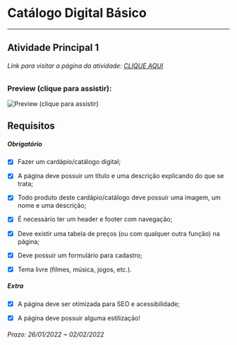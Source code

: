 # Catálogo Digital Básico

---

## Atividade Principal 1  

###### Link para visitar a página da atividade: [CLIQUE AQUI](https://giunossauro.github.io/iFood_Lets-Code_Sala-842/1_Front-End-Estatico/Projetos/1_Catalogo-Digital-Basico/index.html)  

### Preview (clique para assistir):  

![Preview (clique para assistir)](https://github.com/Giunossauro/iFood_Lets-Code_Sala-842/blob/master/1_Front-End-Estatico/Projetos/1_Catalogo-Digital-Basico/imagem/1p1.gif)

## Requisitos  

##### Obrigatório  

- [x] Fazer um cardápio/catálogo digital;  

- [x] A página deve possuir um título e uma descrição explicando do que se trata;  

- [x] Todo produto deste cardápio/catálogo deve possuir uma imagem, um nome e uma descrição;  

- [x] É necessário ter um header e footer com navegação;  

- [x] Deve existir uma tabela de preços (ou com qualquer outra função) na página;  

- [x] Deve possuir um formulário para cadastro;  

- [x] Tema livre (filmes, música, jogos, etc.).  

##### Extra  

- [x] A página deve ser otimizada para SEO e acessibilidade;  

- [x] A página deve possuir alguma estilização!  

###### Prazo: 26/01/2022 ~ 02/02/2022  
